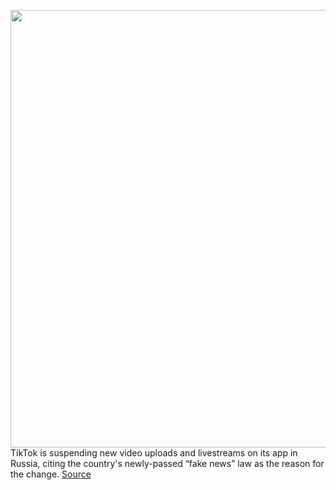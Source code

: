 <img src='https://cdn.vox-cdn.com/thumbor/gr6gL-gnwp29xQg6cSDpvXvMnf8=/0x0:2040x1360/1200x800/filters:focal(857x517:1183x843)/cdn.vox-cdn.com/uploads/chorus_image/image/70586376/acastro_190723_1777_tiktok_0002.0.0.jpg' width='700px' /><br/>
TikTok is suspending new video uploads and livestreams on its app in Russia, citing the country's newly-passed “fake news” law as the reason for the change.
<a href='https://www.theverge.com/2022/3/6/22964418/tiktok-suspends-creation-new-video-content-russia-ukraine'> Source <a/>